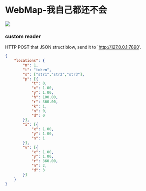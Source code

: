 # WebMap-我自己都还不会
![](static/demo.gif)

### custom reader

HTTP POST that JSON struct blow, send it to `http://127.0.0.1:7890'.

```json
{
    "locations": {
    	"m": 1,
    	"t": "token",
    	"s": ["str1","str2","str3"],
        "p": [{
            "t": 0,
            "x": 1.00,
            "y": 1.00,
            "h": 100.00,
            "r": 360.00,
            "k": 1,
            "n": 0,
            "d": 0
        }],
        "i": [{
            "x": 1.00,
            "y": 1.00,
            "n": 1
        }],
        "v": [{
            "x": 1.00,
            "y": 1.00,
            "r": 360.00,
            "n": 2,
            "d": 3
        }]
    }
}
